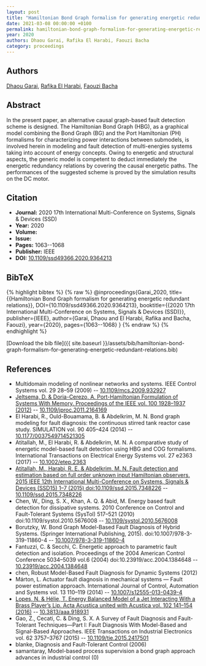 ```yaml
---
layout: post
title: "Hamiltonian Bond Graph formalism for generating energetic redundant relations"
date: 2021-03-08 00:00:00 +0100
permalink: hamiltonian-bond-graph-formalism-for-generating-energetic-redundant-relations
year: 2020
authors: Dhaou Garai, Rafika El Harabi, Faouzi Bacha
category: proceedings
---
```

 
## Authors
[Dhaou Garai](authors/dhaou-garai), [Rafika El Harabi](authors/rafika-el-harabi), [Faouzi Bacha](authors/faouzi-bacha)
 
## Abstract
In the present paper, an alternative causal graph-based fault detection scheme is designed. The Hamiltonian Bond Graph (HBG), as a graphical model combining the Bond Graph (BG) and the Port Hamiltonian (PH) formalisms for characterizing power interactions between submodels, is involved herein in modeling and fault detection of multi-energies systems taking into account of energy concepts. Owing to energetic and structural aspects, the generic model is competent to deduct immediately the energetic redundancy relations by covering the causal energetic paths. The performances of the suggested scheme is proved by the simulation results on the DC motor.
 
## Citation
- **Journal:** 2020 17th International Multi-Conference on Systems, Signals &amp; Devices (SSD)
- **Year:** 2020
- **Volume:** 
- **Issue:** 
- **Pages:** 1063--1068
- **Publisher:** IEEE
- **DOI:** [10.1109/ssd49366.2020.9364213](https://doi.org/10.1109/ssd49366.2020.9364213)
 
## BibTeX
{% highlight bibtex %}
{% raw %}
@inproceedings{Garai_2020,
  title={{Hamiltonian Bond Graph formalism for generating energetic redundant relations}},
  DOI={10.1109/ssd49366.2020.9364213},
  booktitle={{2020 17th International Multi-Conference on Systems, Signals &amp; Devices (SSD)}},
  publisher={IEEE},
  author={Garai, Dhaou and El Harabi, Rafika and Bacha, Faouzi},
  year={2020},
  pages={1063--1068}
}
{% endraw %}
{% endhighlight %}
 
[Download the bib file]({{ site.baseurl }}/assets/bib/hamiltonian-bond-graph-formalism-for-generating-energetic-redundant-relations.bib)
 
## References
- Multidomain modeling of nonlinear networks and systems. IEEE Control Systems vol. 29 28–59 (2009) -- [10.1109/mcs.2009.932927](https://doi.org/10.1109/mcs.2009.932927)
- [Jeltsema, D. & Doria-Cerezo, A. Port-Hamiltonian Formulation of Systems With Memory. Proceedings of the IEEE vol. 100 1928–1937 (2012)](port-hamiltonian-formulation-of-systems-with-memory) -- [10.1109/jproc.2011.2164169](https://doi.org/10.1109/jproc.2011.2164169)
- El Harabi, R., Ould-Bouamama, B. & Abdelkrim, M. N. Bond graph modeling for fault diagnosis: the continuous stirred tank reactor case study. SIMULATION vol. 90 405–424 (2014) -- [10.1177/0037549714521305](https://doi.org/10.1177/0037549714521305)
- Atitallah, M., El Harabi, R. & Abdelkrim, M. N. A comparative study of energetic model-based fault detection using HBG and COG formalisms. International Transactions on Electrical Energy Systems vol. 27 e2363 (2017) -- [10.1002/etep.2363](https://doi.org/10.1002/etep.2363)
- [Atitallah, M., Harabi, R. E. & Abdelkrim, M. N. Fault detection and estimation based on full order unknown input Hamiltonian observers. 2015 IEEE 12th International Multi-Conference on Systems, Signals &amp; Devices (SSD15) 1–7 (2015) doi:10.1109/ssd.2015.7348226](fault-detection-and-estimation-based-on-full-order-unknown-input-hamiltonian-observers) -- [10.1109/ssd.2015.7348226](https://doi.org/10.1109/ssd.2015.7348226)
- Chen, W., Ding, S. X., Khan, A. Q. & Abid, M. Energy based fault detection for dissipative systems. 2010 Conference on Control and Fault-Tolerant Systems (SysTol) 517–521 (2010) doi:10.1109/systol.2010.5676008 -- [10.1109/systol.2010.5676008](https://doi.org/10.1109/systol.2010.5676008)
- Borutzky, W. Bond Graph Model-Based Fault Diagnosis of Hybrid Systems. (Springer International Publishing, 2015). doi:10.1007/978-3-319-11860-4 -- [10.1007/978-3-319-11860-4](https://doi.org/10.1007/978-3-319-11860-4)
- Fantuzzi, C. & Secchi, C. Energetic approach to parametric fault detection and isolation. Proceedings of the 2004 American Control Conference 5034–5039 vol.6 (2004) doi:10.23919/acc.2004.1384648 -- [10.23919/acc.2004.1384648](https://doi.org/10.23919/acc.2004.1384648)
- chen, Robust Model-Based Fault Diagnosis for Dynamic Systems (2012)
- Márton, L. Actuator fault diagnosis in mechanical systems — Fault power estimation approach. International Journal of Control, Automation and Systems vol. 13 110–119 (2014) -- [10.1007/s12555-013-0439-4](https://doi.org/10.1007/s12555-013-0439-4)
- [Lopes, N. & Hélie, T. Energy Balanced Model of a Jet Interacting With a Brass Player’s Lip. Acta Acustica united with Acustica vol. 102 141–154 (2016)](energy-balanced-model-of-a-jet-interacting-with-a-brass-player-s-lip) -- [10.3813/aaa.918931](https://doi.org/10.3813/aaa.918931)
- Gao, Z., Cecati, C. & Ding, S. X. A Survey of Fault Diagnosis and Fault-Tolerant Techniques—Part I: Fault Diagnosis With Model-Based and Signal-Based Approaches. IEEE Transactions on Industrial Electronics vol. 62 3757–3767 (2015) -- [10.1109/tie.2015.2417501](https://doi.org/10.1109/tie.2015.2417501)
- blanke, Diagnosis and Fault-Tolerant Control (2006)
- samantaray, Model-based process supervision a bond graph approach advances in industrial control (0)

